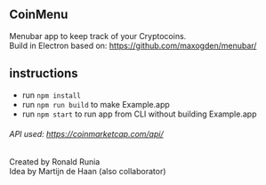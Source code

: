 ## CoinMenu

Menubar app to keep track of your Cryptocoins.  
Build in Electron based on: https://github.com/maxogden/menubar/


## instructions

- run `npm install`
- run `npm run build` to make Example.app
- run `npm start` to run app from CLI without building Example.app


###### API used: https://coinmarketcap.com/api/

Created by Ronald Runia  
Idea by Martijn de Haan (also collaborator)
